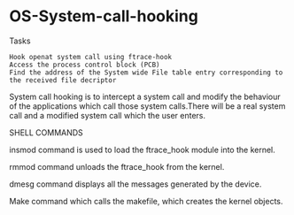 # OS-System-call-hooking

   Tasks

    Hook openat system call using ftrace-hook
    Access the process control block (PCB)
    Find the address of the System wide File table entry corresponding to the received file decriptor 
    
    
 System call hooking is to intercept a system call and modify the behaviour of the applications which
call those system calls.There will be a real system call and a modified system call which the user
enters.

SHELL COMMANDS

insmod command is used to load the ftrace_hook module into the kernel.

rmmod command unloads the ftrace_hook from the kernel.

dmesg command displays all the messages generated by the device.

Make command which calls the makefile, which creates the kernel objects.
